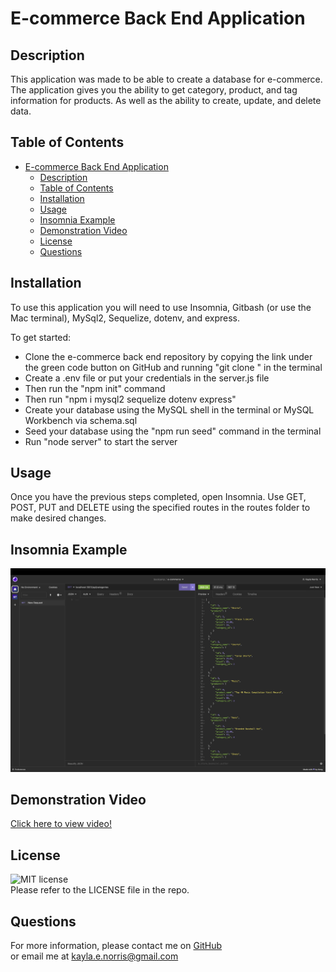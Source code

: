 # E-commerce Back End Application

## Description
This application was made to be able to create a database for e-commerce. The application gives you the ability to get category, product, and tag information for products. As well as the ability to create, update, and delete data.

## Table of Contents
- [E-commerce Back End Application](#e-commerce-back-end-application)
  - [Description](#description)
  - [Table of Contents](#table-of-contents)
  - [Installation](#installation)
  - [Usage](#usage)
  - [Insomnia Example](#insomnia-example)
  - [Demonstration Video](#demonstration-video)
  - [License](#license)
  - [Questions](#questions)
## Installation

To use this application you will need to use Insomnia, Gitbash (or use the Mac terminal), MySql2, Sequelize, dotenv, and express.

To get started: 
- Clone the e-commerce back end repository by copying the link under the green code button on GitHub and running "git clone " in the terminal
- Create a .env file or put your credentials in the server.js file
- Then run the "npm init" command 
- Then run "npm i mysql2 sequelize dotenv express"
- Create your database using the MySQL shell in the terminal or MySQL Workbench via schema.sql
- Seed your database using the "npm run seed" command in the terminal
- Run "node server" to start the server

## Usage

Once you have the previous steps completed, open Insomnia. Use GET, POST, PUT and DELETE using the specified routes in the routes folder to make desired changes.

## Insomnia Example
![Screenshot 1](images/e-commerce-screenshot.jpg)
## Demonstration Video
[Click here to view video!](https://youtu.be/H8LEibXm5D4)



## License

![MIT license](https://img.shields.io/badge/license-MIT-green) </br>
Please refer to the LICENSE file in the repo.

## Questions

For more information, please contact me on [GitHub](https://github.com/KaylaNorris)</br>
or email me at kayla.e.norris@gmail.com
